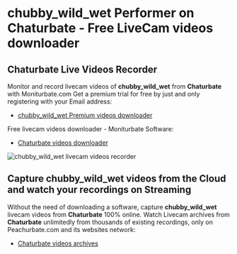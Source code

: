 # chubby_wild_wet Performer on Chaturbate - Free LiveCam videos downloader

## Chaturbate Live Videos Recorder

Monitor and record livecam videos of **chubby_wild_wet** from **Chaturbate** with Moniturbate.com
Get a premium trial for free by just and only registering with your Email address:
* [chubby_wild_wet Premium videos downloader](https://moniturbate.com/request-demo-licence-key.html)

Free livecam videos downloader - Moniturbate Software:
* [Chaturbate videos downloader](https://moniturbate.com/moniturbate-download-software.html)

![chubby_wild_wet livecam videos recorder](https://peachurnet.com/templates/moniturbate-software.png)


## Capture chubby_wild_wet videos from the Cloud and watch your recordings on Streaming

Without the need of downloading a software, capture **chubby_wild_wet** livecam videos from **Chaturbate** 100% online.
Watch Livecam archives from **Chaturbate** unlimitedly from thousands of existing recordings, only on Peachurbate.com and its websites network:
* [Chaturbate videos archives](https://peachurnet.com/)